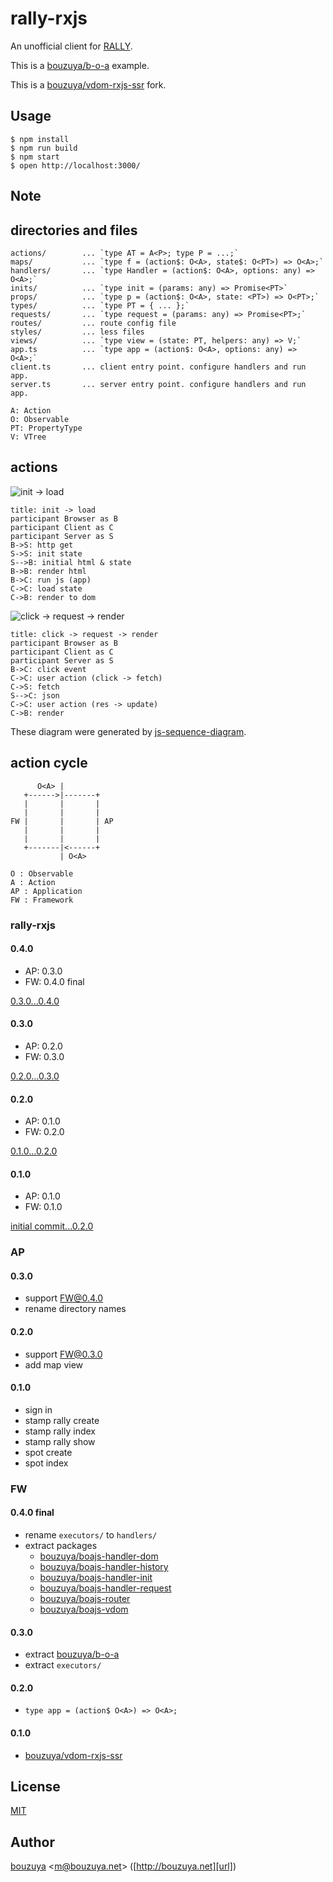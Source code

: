# rally-rxjs

An unofficial client for [RALLY](https://rallyapp.jp).

This is a [bouzuya/b-o-a][] example.

This is a [bouzuya/vdom-rxjs-ssr][] fork.

## Usage

```
$ npm install
$ npm run build
$ npm start
$ open http://localhost:3000/
```

## Note

## directories and files

```
actions/        ... `type AT = A<P>; type P = ...;`
maps/           ... `type f = (action$: O<A>, state$: O<PT>) => O<A>;`
handlers/       ... `type Handler = (action$: O<A>, options: any) => O<A>;`
inits/          ... `type init = (params: any) => Promise<PT>`
props/          ... `type p = (action$: O<A>, state: <PT>) => O<PT>;`
types/          ... `type PT = { ... };`
requests/       ... `type request = (params: any) => Promise<PT>;`
routes/         ... route config file
styles/         ... less files
views/          ... `type view = (state: PT, helpers: any) => V;`
app.ts          ... `type app = (action$: O<A>, options: any) => O<A>;`
client.ts       ... client entry point. configure handlers and run app.
server.ts       ... server entry point. configure handlers and run app.

A: Action
O: Observable
PT: PropertyType
V: VTree
```

## actions

![init -> load](https://cloud.githubusercontent.com/assets/1221346/13618132/bc7e4222-e5c5-11e5-9a4e-b77a3929d667.png)

```
title: init -> load
participant Browser as B
participant Client as C
participant Server as S
B->S: http get
S->S: init state
S-->B: initial html & state
B->B: render html
B->C: run js (app)
C->C: load state
C->B: render to dom
```

![click -> request -> render](https://cloud.githubusercontent.com/assets/1221346/13618236/5e3d6340-e5c6-11e5-88fa-a346b52f0403.png)

```
title: click -> request -> render
participant Browser as B
participant Client as C
participant Server as S
B->C: click event
C->C: user action (click -> fetch)
C->S: fetch
S-->C: json
C->C: user action (res -> update)
C->B: render
```

These diagram were generated by [js-sequence-diagram](https://bramp.github.io/js-sequence-diagrams/).


## action cycle

```
      O<A> |
   +------>|-------+
   |       |       |
   |       |       |
FW |       |       | AP
   |       |       |
   |       |       |
   +-------|<------+
           | O<A>

O : Observable
A : Action
AP : Application
FW : Framework
```

### rally-rxjs

#### 0.4.0

- AP: 0.3.0
- FW: 0.4.0 final

[0.3.0...0.4.0](https://github.com/bouzuya/rally-rxjs/compare/0.3.0...0.4.0)

#### 0.3.0

- AP: 0.2.0
- FW: 0.3.0

[0.2.0...0.3.0](https://github.com/bouzuya/rally-rxjs/compare/0.2.0...0.3.0)

#### 0.2.0

- AP: 0.1.0
- FW: 0.2.0

[0.1.0...0.2.0](https://github.com/bouzuya/rally-rxjs/compare/0.1.0...0.2.0)

#### 0.1.0

- AP: 0.1.0
- FW: 0.1.0

[initial commit...0.2.0](https://github.com/bouzuya/rally-rxjs/compare/8c4e87420ffd455bfac2a68dca24677a1e35590d...0.1.0)

### AP

#### 0.3.0

- support FW@0.4.0
- rename directory names

#### 0.2.0

- support FW@0.3.0
- add map view

#### 0.1.0

- sign in
- stamp rally create
- stamp rally index
- stamp rally show
- spot create
- spot index

### FW

#### 0.4.0 final

- rename `executors/` to `handlers/`
- extract packages
    - [bouzuya/boajs-handler-dom][]
    - [bouzuya/boajs-handler-history][]
    - [bouzuya/boajs-handler-init][]
    - [bouzuya/boajs-handler-request][]
    - [bouzuya/boajs-router][]
    - [bouzuya/boajs-vdom][]

[bouzuya/boajs-handler-dom]: https://github.com/bouzuya/boajs-handler-dom
[bouzuya/boajs-handler-history]: https://github.com/bouzuya/boajs-handler-history
[bouzuya/boajs-handler-init]: https://github.com/bouzuya/boajs-handler-init
[bouzuya/boajs-handler-request]: https://github.com/bouzuya/boajs-handler-request
[bouzuya/boajs-router]: https://github.com/bouzuya/boajs-router
[bouzuya/boajs-vdom]: https://github.com/bouzuya/boajs-vdom

#### 0.3.0

- extract [bouzuya/b-o-a][]
- extract `executors/`

#### 0.2.0

- `type app = (action$ O<A>) => O<A>;`

#### 0.1.0

- [bouzuya/vdom-rxjs-ssr][]

## License

[MIT](LICENSE)

## Author

[bouzuya][user] &lt;[m@bouzuya.net][email]&gt; ([http://bouzuya.net][url])

[user]: https://github.com/bouzuya
[email]: mailto:m@bouzuya.net
[url]: http://bouzuya.net
[bouzuya/vdom-rxjs-ssr]: https://github.com/bouzuya/vdom-rxjs-ssr
[bouzuya/b-o-a]: https://github.com/bouzuya/b-o-a
